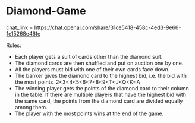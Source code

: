 # Diamond-Game

chat_link = https://chat.openai.com/share/31ce5418-458c-4ed3-9e66-1e15268e46fe

Rules:
- Each player gets a suit of cards other than the diamond suit. 
- The diamond cards are then shuffled and put on auction one by one. 
- All the players must bid with one of their own cards face down. 
- The banker gives the diamond card to the highest bid, i.e. the bid with the most points.
2<3<4<5<6<7<8<9<T<J<Q<K<A
- The winning player gets the points of the diamond card to their column in the table. If there are multiple players that have the highest bid with the same card, the points from the diamond card are divided equally among them.
- The player with the most points wins at the end of the game. 


